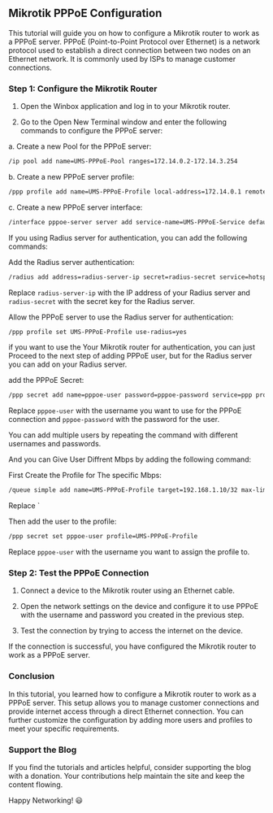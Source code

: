 ## Mikrotik PPPoE Configuration

This tutorial will guide you on how to configure a Mikrotik router to work as a PPPoE server. PPPoE (Point-to-Point Protocol over Ethernet) is a network protocol used to establish a direct connection between two nodes on an Ethernet network. It is commonly used by ISPs to manage customer connections.


### Step 1: Configure the Mikrotik Router

1. Open the Winbox application and log in to your Mikrotik router.

2. Go to the Open New Terminal window and enter the following commands to configure the PPPoE server:

a. Create a new Pool for the PPPoE server:


```bash
/ip pool add name=UMS-PPPoE-Pool ranges=172.14.0.2-172.14.3.254
```

b. Create a new PPPoE server profile:

```bash
/ppp profile add name=UMS-PPPoE-Profile local-address=172.14.0.1 remote-address=UMS-PPPoE-Pool
```

c. Create a new PPPoE server interface:

```bash
/interface pppoe-server server add service-name=UMS-PPPoE-Service default-profile=UMS-PPPoE-Profile disabled=no
```


If you using Radius server for authentication, you can add the following commands:

Add the Radius server authentication:

```bash
/radius add address=radius-server-ip secret=radius-secret service=hotspot timeout=3000ms
```

Replace `radius-server-ip` with the IP address of your Radius server and `radius-secret` with the secret key for the Radius server.


Allow the PPPoE server to use the Radius server for authentication:

```bash
/ppp profile set UMS-PPPoE-Profile use-radius=yes
```

if you want to use the Your Mikrotik router for authentication, you can just Proceed to the next step of adding PPPoE user, but for the Radius server you can add on your Radius server.

add the PPPoE Secret:

```bash
/ppp secret add name=pppoe-user password=pppoe-password service=ppp profile=UMS-PPPoE-Profile
```

Replace `pppoe-user` with the username you want to use for the PPPoE connection and `pppoe-password` with the password for the user.

You can add multiple users by repeating the command with different usernames and passwords.

And you can Give User Diffrent Mbps by adding the following command:

First Create the Profile for The specific Mbps:

```bash
/queue simple add name=UMS-PPPoE-Profile target=192.168.1.10/32 max-limit=10M/20M
```

Replace `

Then add the user to the profile:

```bash
/ppp secret set pppoe-user profile=UMS-PPPoE-Profile
```

Replace `pppoe-user` with the username you want to assign the profile to.

### Step 2: Test the PPPoE Connection


1. Connect a device to the Mikrotik router using an Ethernet cable.

2. Open the network settings on the device and configure it to use PPPoE with the username and password you created in the previous step.

3. Test the connection by trying to access the internet on the device.

If the connection is successful, you have configured the Mikrotik router to work as a PPPoE server.


### Conclusion

In this tutorial, you learned how to configure a Mikrotik router to work as a PPPoE server. This setup allows you to manage customer connections and provide internet access through a direct Ethernet connection. You can further customize the configuration by adding more users and profiles to meet your specific requirements.


### Support the Blog

If you find the tutorials and articles helpful, consider supporting the blog with a donation. Your contributions help maintain the site and keep the content flowing.




Happy Networking! :smiley:





